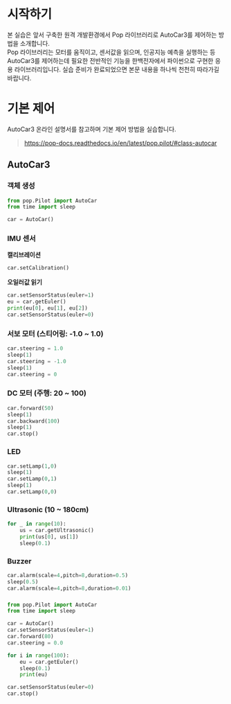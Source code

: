 # 시작하기
본 실습은 앞서 구축한 원격 개발환경에서 Pop 라이브러리로 AutoCar3를 제어하는 방법을 소개합니다.  
Pop 라이브러리는 모터를 움직이고, 센서값을 읽으며, 인공지능 예측을 실행하는 등 AutoCar3를 제어하는데 필요한 전반적인 기능을 한백전자에서 파이썬으로 구현한 응용 라이브러리입니다.
실습 준비가 완료되었으면 본문 내용을 하나씩 천천히 따라가길 바랍니다.


# 기본 제어
AutoCar3 온라인 설명서를 참고하며 기본 제어 방법을 실습합니다.

> https://pop-docs.readthedocs.io/en/latest/pop.pilot/#class-autocar

## AutoCar3
### 객체 생성
```python
from pop.Pilot import AutoCar
from time import sleep

car = AutoCar()
```

### IMU 센서
**캘리브레이션**
```python
car.setCalibration()
```

**오일러값 읽기**
```python
car.setSensorStatus(euler=1)
eu = car.getEuler()
print(eu[0], eu[1], eu[2])
car.setSensorStatus(euler=0)
```
### 서보 모터 (스티어링: -1.0 ~ 1.0)
```python
car.steering = 1.0
sleep(1)
car.steering = -1.0
sleep(1)
car.steering = 0
```

### DC 모터 (주행: 20 ~ 100)
```python
car.forward(50)
sleep(1)
car.backward(100)
sleep(1)
car.stop()
```

### LED
```python
car.setLamp(1,0)
sleep(1)
car.setLamp(0,1)
sleep(1)
car.setLamp(0,0)
```

### Ultrasonic (10 ~ 180cm)
```python
for _ in range(10):
    us = car.getUltrasonic()
    print(us[0], us[1])
    sleep(0.1)
``` 
### Buzzer
```python
car.alarm(scale=4,pitch=8,duration=0.5)
sleep(0.5)
car.alarm(scale=4,pitch=8,duration=0.01)
```

### 
```python
from pop.Pilot import AutoCar
from time import sleep

car = AutoCar()
car.setSensorStatus(euler=1)
car.forward(80)
car.steering = 0.0

for i in range(100):
    eu = car.getEuler()
    sleep(0.1)
    print(eu)

car.setSensorStatus(euler=0)
car.stop()
```
